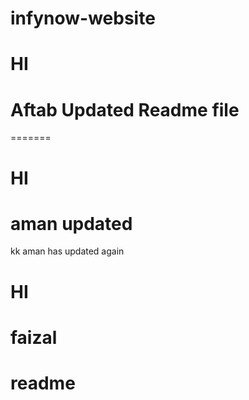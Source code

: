 # infynow-website

# HI
# Aftab Updated Readme file
=======

# HI

# aman updated

kk
aman has updated again

# HI
# faizal
# readme


